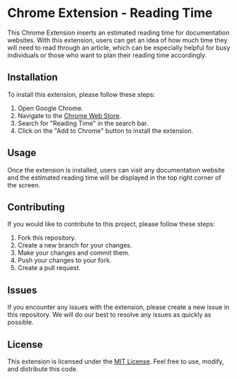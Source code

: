 # Chrome Extension - Reading Time

This Chrome Extension inserts an estimated reading time for documentation websites. With this extension, users can get an idea of how much time they will need to read through an article, which can be especially helpful for busy individuals or those who want to plan their reading time accordingly.

## Installation

To install this extension, please follow these steps:

1. Open Google Chrome.
2. Navigate to the [Chrome Web Store](https://chrome.google.com/webstore/category/extensions).
3. Search for "Reading Time" in the search bar.
4. Click on the "Add to Chrome" button to install the extension.

## Usage

Once the extension is installed, users can visit any documentation website and the estimated reading time will be displayed in the top right corner of the screen.

## Contributing

If you would like to contribute to this project, please follow these steps:

1. Fork this repository.
2. Create a new branch for your changes.
3. Make your changes and commit them.
4. Push your changes to your fork.
5. Create a pull request.

## Issues

If you encounter any issues with the extension, please create a new issue in this repository. We will do our best to resolve any issues as quickly as possible.

## License

This extension is licensed under the [MIT License](https://opensource.org/licenses/MIT). Feel free to use, modify, and distribute this code.
